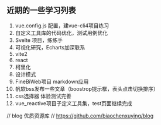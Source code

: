 ## 近期的一些学习列表


1. vue.config.js 配置，建vue-cli4项目练习
2. 自定义工具库的代码优化，测试用例优化
3. Svelte 项目，练练手
4. 可视化研究，Echarts加深联系
5. vite2
6. react 
7. 柯里化
8. 设计模式
9. FineBiWeb项目 markdown应用
10. 帆软bss发布一些文章（boostrop提示框，表头点击切换排序）
11. css选择器 体验测试完善
12. vue_reactive项目子定义工具集，test页面继续完成



// blog 优质资源库
// https://github.com/biaochenxuying/blog